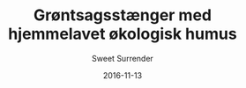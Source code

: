 ---
title: 'Grøntsagsstænger med hjemmelavet økologisk humus'
description: ""
image: ab0700f30b3546aef12e648da69614d9be663c52
color: '#ffffff'
price: '45'
category: snacks
tags: Snacks
meta:
    id: 18438d80431128d4008cfc86bea839e5bb8f1d6b
    parentId: f20f57fa9c3d8bff0902cfb33f350091a3a48d51
    language: da
date: '2016-11-13'
author: 'Sweet Surrender'
---